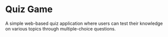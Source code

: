 # Quiz Game 

A simple web-based quiz application where users can test their knowledge on various topics through multiple-choice questions.
